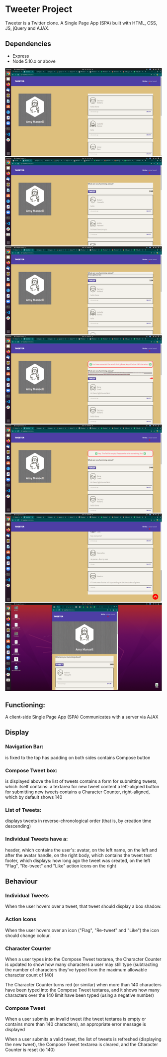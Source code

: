 # Tweeter Project

Tweeter is a Twitter clone. A Single Page App (SPA) built with HTML, CSS, JS, jQuery and AJAX.


## Dependencies
- Express
- Node 5.10.x or above

!["screenshot description"](https://github.com/TaliaAzizKhan/Tweeter-/blob/master/docs/1-main-page.png?raw=true)
!["screenshot description"](https://github.com/TaliaAzizKhan/Tweeter-/blob/master/docs/2-tweet-box.png?raw=true)
!["screenshot description"](https://github.com/TaliaAzizKhan/Tweeter-/blob/master/docs/3-write-a-tweet.png?raw=true)
!["screenshot description"](https://github.com/TaliaAzizKhan/Tweeter-/blob/master/docs/4-word-limit-exceeded-error.png?raw=true)
!["screenshot description"](https://github.com/TaliaAzizKhan/Tweeter-/blob/master/docs/5-empty-field-error.png?raw=true)
!["screenshot description"](https://github.com/TaliaAzizKhan/Tweeter-/blob/master/docs/6-go-up-button.png?raw=true)
!["screenshot description"](https://github.com/TaliaAzizKhan/Tweeter-/blob/master/docs/7-responsive-mobile-view.png?raw=true)



## Functioning:
A client-side Single Page App (SPA)
Communicates with a server via AJAX

## Display 

### Navigation Bar:
is fixed to the top
has padding on both sides
contains Compose button

### Compose Tweet box:
is displayed above the list of tweets
contains a form for submitting tweets, which itself contains:
a textarea for new tweet content
a left-aligned button for submitting new tweets
contains a Character Counter, right-aligned, which by default shows 140

### List of Tweets:
displays tweets in reverse-chronological order (that is, by creation time descending)

### Individual Tweets have a:
header, which contains the user's:
avatar, on the left
name, on the left and after the avatar
handle, on the right
body, which contains the tweet text
footer, which displays:
how long ago the tweet was created, on the left
"Flag", "Re-tweet" and "Like" action icons on the right

## Behaviour
### Individual Tweets
When the user hovers over a tweet, that tweet should display a box shadow.
### Action Icons
When the user hovers over an icon ("Flag", "Re-tweet" and "Like") the icon should change colour.
### Character Counter
When a user types into the Compose Tweet textarea, the Character Counter is updated to show how many characters a user may still type (subtracting the number of characters they've typed from the maximum allowable character count of 140)

The Character Counter turns red (or similar) when more than 140 characters have been typed into the Compose Tweet textarea, and it shows how many characters over the 140 limit have been typed (using a negative number)

### Compose Tweet
When a user submits an invalid tweet (the tweet textarea is empty or contains more than 140 characters), an appropriate error message is displayed

When a user submits a valid tweet, the list of tweets is refreshed (displaying the new tweet), the Compose Tweet textarea is cleared, and the Character Counter is reset (to 140)
